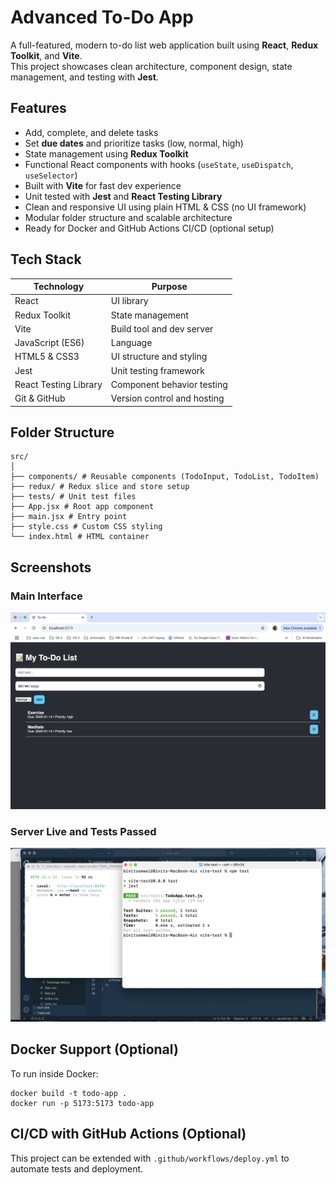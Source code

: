 # Advanced To-Do App

A full-featured, modern to-do list web application built using **React**, **Redux Toolkit**, and **Vite**.  
This project showcases clean architecture, component design, state management, and testing with **Jest**.

## Features

- Add, complete, and delete tasks
- Set **due dates** and prioritize tasks (low, normal, high)
- State management using **Redux Toolkit**
- Functional React components with hooks (`useState`, `useDispatch`, `useSelector`)
- Built with **Vite** for fast dev experience
- Unit tested with **Jest** and **React Testing Library**
- Clean and responsive UI using plain HTML & CSS (no UI framework)
- Modular folder structure and scalable architecture
- Ready for Docker and GitHub Actions CI/CD (optional setup)

## Tech Stack

| Technology        | Purpose                                |
|-------------------|-----------------------------------------|
| React             | UI library                              |
| Redux Toolkit     | State management                        |
| Vite              | Build tool and dev server               |
| JavaScript (ES6)  | Language                                |
| HTML5 & CSS3      | UI structure and styling                |
| Jest              | Unit testing framework                  |
| React Testing Library | Component behavior testing         |
| Git & GitHub      | Version control and hosting             |

## Folder Structure

```
src/
│
├── components/ # Reusable components (TodoInput, TodoList, TodoItem)
├── redux/ # Redux slice and store setup
├── tests/ # Unit test files
├── App.jsx # Root app component
├── main.jsx # Entry point
├── style.css # Custom CSS styling
└── index.html # HTML container
```

## Screenshots

### Main Interface
![Home UI](https://github.com/vbx14/todo-app/blob/bd628b5e51ef2d9d4806cbc162825466e8cbcc27/screenshots/main.png)

### Server Live and Tests Passed
![Test Cases and Server Live - Success](https://github.com/vbx14/todo-app/blob/de2a0d32b576ea91616de0cb55d501c0294d5cb6/screenshots/server_live%2BtestCase_pass.png)

## Docker Support (Optional)

To run inside Docker:

```
docker build -t todo-app .
docker run -p 5173:5173 todo-app
```

## CI/CD with GitHub Actions (Optional)

This project can be extended with `.github/workflows/deploy.yml` to automate tests and deployment.
